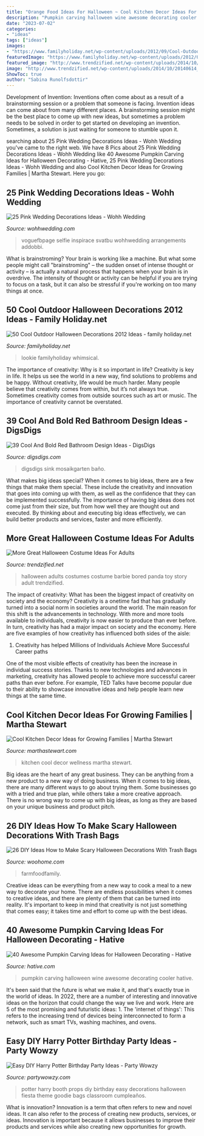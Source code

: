 ```yaml
---
title: "Orange Food Ideas For Halloween ~ Cool Kitchen Decor Ideas For Growing Families"
description: "Pumpkin carving halloween wine awesome decorating cooler hative"
date: "2023-07-02"
categories:
- "ideas"
tags: ["ideas"]
images:
- "https://www.familyholiday.net/wp-content/uploads/2012/09/Cool-Outdoor-Halloween-Decorations-2012-Ideas_071.jpg"
featuredImage: "https://www.familyholiday.net/wp-content/uploads/2012/09/Cool-Outdoor-Halloween-Decorations-2012-Ideas_071.jpg"
featured_image: "http://www.trendzified.net/wp-content/uploads/2014/10/20140614_192304__880.jpg"
image: "http://www.trendzified.net/wp-content/uploads/2014/10/20140614_192304__880.jpg"
ShowToc: true
author: "Sabina Runolfsdottir"
---
```



Development of Invention: Inventions often come about as a result of a brainstorming session or a problem that someone is facing.
Invention ideas can come about from many different places. A brainstorming session might be the best place to come up with new ideas, but sometimes a problem needs to be solved in order to get started on developing an invention. Sometimes, a solution is just waiting for someone to stumble upon it.

	

		
searching about 25 Pink Wedding Decorations Ideas - Wohh Wedding you've came to the right web. We have 8 Pics about 25 Pink Wedding Decorations Ideas - Wohh Wedding like 40 Awesome Pumpkin Carving Ideas for Halloween Decorating - Hative, 25 Pink Wedding Decorations Ideas - Wohh Wedding and also Cool Kitchen Decor Ideas for Growing Families | Martha Stewart. Here you go:
		
    
## 25 Pink Wedding Decorations Ideas - Wohh Wedding

<img loading=lazy src="https://www.wohhwedding.com/wp-content/uploads/2016/05/Pink-Rose-Flower-Wedding-Centerpiece-Decorations.jpg" onerror="this.onerror=null;this.src='https://tse4.mm.bing.net/th?id=OIP.AzARaRZdAkdztzOwVF-4-wHaLJ&amp;pid=15.1';" alt="25 Pink Wedding Decorations Ideas - Wohh Wedding">

_Source: wohhwedding.com_

>voguefbpage selfie inspirace svatbu wohhwedding arrangements addobbi. 

	

What is brainstroming?
Your brain is working like a machine. But what some people might call "brainstroming" – the sudden onset of intense thought or activity – is actually a natural process that happens when your brain is in overdrive. The intensity of thought or activity can be helpful if you are trying to focus on a task, but it can also be stressful if you're working on too many things at once.

    
## 50 Cool Outdoor Halloween Decorations 2012 Ideas - Family Holiday.net

<img loading=lazy src="https://www.familyholiday.net/wp-content/uploads/2012/09/Cool-Outdoor-Halloween-Decorations-2012-Ideas_071.jpg" onerror="this.onerror=null;this.src='https://tse2.mm.bing.net/th?id=OIP.PngTQitkmm6-4lHV-4_EPwHaLe&amp;pid=15.1';" alt="50 Cool Outdoor Halloween Decorations 2012 Ideas - family holiday.net">

_Source: familyholiday.net_

>lookie familyholiday whimsical. 

	

The importance of creativity: Why is it so important in life?
Creativity is key in life. It helps us see the world in a new way, find solutions to problems and be happy. Without creativity, life would be much harder. Many people believe that creativity comes from within, but it’s not always true. Sometimes creativity comes from outside sources such as art or music. The importance of creativity cannot be overstated.

    
## 39 Cool And Bold Red Bathroom Design Ideas - DigsDigs

<img loading=lazy src="https://www.digsdigs.com/photos/red-bathroom-design-ideas-27.jpg" onerror="this.onerror=null;this.src='https://tse4.mm.bing.net/th?id=OIP.raVCIgTiyF8Hy3evHeu-GAHaJ4&amp;pid=15.1';" alt="39 Cool And Bold Red Bathroom Design Ideas - DigsDigs">

_Source: digsdigs.com_

>digsdigs sink mosaikgarten baño. 

	

What makes big ideas special?
When it comes to big ideas, there are a few things that make them special. These include the creativity and innovation that goes into coming up with them, as well as the confidence that they can be implemented successfully. The importance of having big ideas does not come just from their size, but from how well they are thought out and executed. By thinking about and executing big ideas effectively, we can build better products and services, faster and more efficiently.

    
## More Great Halloween Costume Ideas For Adults

<img loading=lazy src="http://www.trendzified.net/wp-content/uploads/2014/10/20140614_192304__880.jpg" onerror="this.onerror=null;this.src='https://tse1.mm.bing.net/th?id=OIP.2sOPFmNsFw2Ok6yFEPjCFAHaJ3&amp;pid=15.1';" alt="More Great Halloween Costume Ideas For Adults">

_Source: trendzified.net_

>halloween adults costumes costume barbie bored panda toy story adult trendzified. 

	

The impact of creativity: What has been the biggest impact of creativity on society and the economy?
Creativity is a onetime fad that has gradually turned into a social norm in societies around the world. The main reason for this shift is the advancements in technology. With more and more tools available to individuals, creativity is now easier to produce than ever before. In turn, creativity has had a major impact on society and the economy. Here are five examples of how creativity has influenced both sides of the aisle:
1) Creativity has helped Millions of Individuals Achieve More Successful Career paths

One of the most visible effects of creativity has been the increase in individual success stories. Thanks to new technologies and advances in marketing, creativity has allowed people to achieve more successful career paths than ever before. For example, TED Talks have become popular due to their ability to showcase innovative ideas and help people learn new things at the same time.

    
## Cool Kitchen Decor Ideas For Growing Families | Martha Stewart

<img loading=lazy src="https://assets.marthastewart.com/styles/wmax-1500/d3/04a/04a.jpg?itok=6aFt4FVM" onerror="this.onerror=null;this.src='https://tse4.mm.bing.net/th?id=OIP.C1v78M_hWymE7mCh3x4aNQHaKh&amp;pid=15.1';" alt="Cool Kitchen Decor Ideas for Growing Families | Martha Stewart">

_Source: marthastewart.com_

>kitchen cool decor wellness martha stewart. 

	

Big ideas are the heart of any great business. They can be anything from a new product to a new way of doing business. When it comes to big ideas, there are many different ways to go about trying them. Some businesses go with a tried and true plan, while others take a more creative approach. There is no wrong way to come up with big ideas, as long as they are based on your unique business and product pitch.

    
## 26 DIY Ideas How To Make Scary Halloween Decorations With Trash Bags

<img loading=lazy src="https://www.woohome.com/wp-content/uploads/2013/10/Diy-Halloween-items-With-Trash-Bags-7-2.jpg" onerror="this.onerror=null;this.src='https://tse2.mm.bing.net/th?id=OIP.lUSX6RPEDdUhbOMG1u6oogHaJ4&amp;pid=15.1';" alt="26 DIY Ideas How to Make Scary Halloween Decorations With Trash Bags">

_Source: woohome.com_

>farmfoodfamily. 

	

Creative ideas can be everything from a new way to cook a meal to a new way to decorate your home. There are endless possibilities when it comes to creative ideas, and there are plenty of them that can be turned into reality. It's important to keep in mind that creativity is not just something that comes easy; it takes time and effort to come up with the best ideas.

    
## 40 Awesome Pumpkin Carving Ideas For Halloween Decorating - Hative

<img loading=lazy src="https://hative.com/wp-content/uploads/2014/10/pumpkin-carving-ideas/30-wine-cooler-pumpkin.jpg" onerror="this.onerror=null;this.src='https://tse4.mm.bing.net/th?id=OIP.8FEsfgfBW_9Kq2kfCDJ__AHaLr&amp;pid=15.1';" alt="40 Awesome Pumpkin Carving Ideas for Halloween Decorating - Hative">

_Source: hative.com_

>pumpkin carving halloween wine awesome decorating cooler hative. 

	

It's been said that the future is what we make it, and that's exactly true in the world of ideas. In 2022, there are a number of interesting and innovative ideas on the horizon that could change the way we live and work. Here are 5 of the most promising and futuristic ideas: 1. The 'internet of things': This refers to the increasing trend of devices being interconnected to form a network, such as smart TVs, washing machines, and ovens.

    
## Easy DIY Harry Potter Birthday Party Ideas - Party Wowzy

<img loading=lazy src="https://partywowzy.com/wp-content/uploads/2018/08/Photo-Booth-Props.jpg" onerror="this.onerror=null;this.src='https://tse4.mm.bing.net/th?id=OIP.qmAXkvchV5xxNmLz7vjubQHaJ4&amp;pid=15.1';" alt="Easy DIY Harry Potter Birthday Party Ideas - Party Wowzy">

_Source: partywowzy.com_

>potter harry booth props diy birthday easy decorations halloween fiesta theme goodie bags classroom cumpleaños. 

	

What is innovation?
Innovation is a term that often refers to new and novel ideas. It can also refer to the process of creating new products, services, or ideas. Innovation is important because it allows businesses to improve their products and services while also creating new opportunities for growth.

